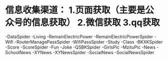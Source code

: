 信息收集渠道：
1.页面获取（主要是公众号的信息获取）
2.微信获取
3.qq获取
==========================================

-DataSpider
	-Living
		-RemainElectricPower
			-RemainElectricPowerSpider
		-Wifi
			-RouterManagePassSpider
			-WifiPassSpider
	-Study
		-Class
			-BKXKSpider
		-Score
			-ScoreSpider
	-Fun
		-Joke
			-QSBKSpider
		-GirlsPic
			-MzituPic
	-News
		-SchoolNews
			-XYNews
				-XYNewsSpider
		-SocialNews
			-SocialNewsSpider
	